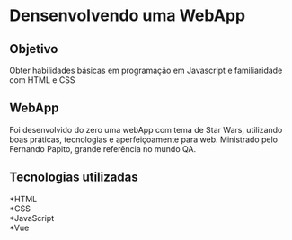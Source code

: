 # Densenvolvendo uma WebApp 

<h2>Objetivo</h2>
Obter habilidades básicas em programação em Javascript e familiaridade com HTML e CSS

<h2>WebApp</h2>
Foi desenvolvido do zero uma webApp com tema de Star Wars, utilizando boas práticas, tecnologias e aperfeiçoamente para web. Ministrado pelo Fernando Papito, grande referência no mundo QA.

<h2>Tecnologias utilizadas</h2>
*HTML</br>
*CSS</br>
*JavaScript</br>
*Vue</br>

